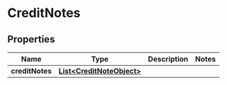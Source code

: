 

# CreditNotes


## Properties

| Name | Type | Description | Notes |
|------------ | ------------- | ------------- | -------------|
|**creditNotes** | [**List&lt;CreditNoteObject&gt;**](CreditNoteObject.md) |  |  |



